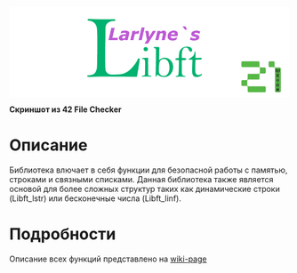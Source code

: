 <img src="info/Libft_Logo.png" align="center">

**Скриншот из 42 File Checker**

# Описание

Библиотека влючает в себя функции для безопасной работы с памятью, строками и связными списками.
Данная библиотека также является основой для более сложных структур таких как динамические строки (Libft_lstr)
или бесконечные числа (Libft_linf).

# Подробности

Описание всех функций представлено на [wiki-page](https://github.com/PofigistVip/Libft/wiki)
